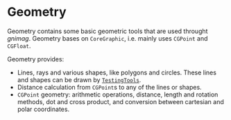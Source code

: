 # Geometry

Geometry contains some basic geometric tools that are used throught _gnimag_. Geometry bases on `CoreGraphic`, i.e. mainly uses `CGPoint` and `CGFloat`.

Geometry provides:

- Lines, rays and various shapes, like polygons and circles. These lines and shapes can be drawn by [`TestingTools`](../../Debug/TestingTools).
- Distance calculation from `CGPoint`s to any of the lines or shapes.
- `CGPoint` geometry: arithmetic operations, distance, length and rotation methods, dot and cross product, and conversion between cartesian and polar coordinates.
